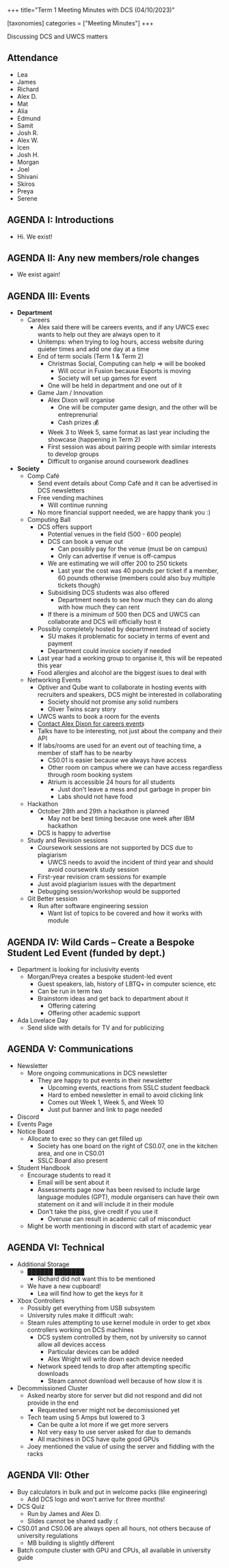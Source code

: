 +++
title="Term 1 Meeting Minutes with DCS (04/10/2023)"

[taxonomies]
categories = ["Meeting Minutes"]
+++

Discussing DCS and UWCS matters 

<!-- more -->

## Attendance
- Lea
- James
- Richard
- Alex D.
- Mat
- Alia
- Edmund
- Samit
- Josh R.
- Alex W.
- Icen
- Josh H.
- Morgan
- Joel
- Shivani
- Skiros
- Preya
- Serene

## AGENDA I: Introductions
- Hi. We exist!
	
## AGENDA II: Any new members/role changes
- We exist again! 
	
## AGENDA III: Events
- **Department**
  - Careers
    - Alex said there will be careers events, and if any UWCS exec wants to help out they are always open to it
    - Unitemps: when trying to log hours, access website during quieter times and add one day at a time
    - End of term socials (Term 1 & Term 2)
      - Christmas Social, Computing can help ⇒ will be booked
        - Will occur in Fusion because Esports is moving
        - Society will set up games for event
      - One will be held in department and one out of it
    - Game Jam / Innovation
      - Alex Dixon will organise
        -  One will be computer game design, and the other will be entreprenurial
          - Cash prizes 💰
      - Week 3 to Week 5, same format as last year including the showcase (happening in Term 2)
      - First session was about pairing people with similar interests to develop groups
      - Difficult to organise around coursework deadlines
- **Society**
  - Comp Café
    - Send event details about Comp Café and it can be advertised in DCS newsletters
    - Free vending machines
      - Will continue running
    - No more financial support needed, we are happy thank you :)
  - Computing Ball
    - DCS offers support
      - Potential venues in the field (500 - 600 people)
      - DCS can book a venue out
        - Can possibly pay for the venue (must be on campus)
        - Only can advertise if venue is off-campus
      - We are estimating we will offer 200 to 250 tickets
        - Last year the cost was 40 pounds per ticket if a member, 60 pounds otherwise (members could also buy multiple tickets though)
      - Subsidising DCS students was also offered
        - Department needs to see how much they can do along with how much they can rent
      - If there is a minimum of 500 then DCS and UWCS can collaborate and DCS will officially host it
    - Possibly completely hosted by department instead of society
      - SU makes it problematic for society in terms of event and payment
      - Department could invoice society if needed
    - Last year had a working group to organise it, this will be repeated this year
    - Food allergies and alcohol are the biggest isues to deal with
  - Networking Events
    - Optiver and Qube want to collaborate in hosting events with recruiters and speakers, DCS might be interested in collaborating
      - Society should not promise any solid numbers
      - Oliver Twins scary story
    - UWCS wants to book a room for the events
    - C͟o͟n͟t͟a͟c͟t͟ ͟A͟l͟e͟x͟ ͟D͟i͟x͟o͟n͟ ͟f͟o͟r͟ ͟c͟a͟r͟e͟e͟r͟s͟ ͟e͟v͟e͟n͟t͟s͟
    - Talks have to be interesting, not just about the company and their API
    - If labs/rooms are used for an event out of teaching time, a member of staff has to be nearby
      - CS0.01 is easier because we always have access
      - Other room on campus where we can have access regardless through room booking system
      - Atrium is accessible 24 hours for all students
        - Just don't leave a mess and put garbage in proper bin
        - Labs should not have food
  - Hackathon
    - October 28th and 29th a hackathon is planned
      - May not be best timing because one week after IBM hackathon
    - DCS is happy to advertise
  - Study and Revision sessions
    - Coursework sessions are not supported by DCS due to plagiarism
      - UWCS needs to avoid the incident of third year and should avoid coursework study session
    - First-year revision cram sessions for example
    - Just avoid plagiarism issues with the department
    - Debugging session/workshop would be supported
  - Git Better session
    - Run after software engineering session
      - Want list of topics to be covered and how it works with module
     
## AGENDA IV: Wild Cards – Create a Bespoke Student Led Event (funded by dept.)
 - Department is looking for inclusivity events
   - Morgan/Preya creates a bespoke student-led event
     - Guest speakers, lab, history of LBTQ+ in computer science, etc
     - Can be run in term two
     - Brainstorm ideas and get back to department about it
       - Offering catering
       - Offering other academic support
 - Ada Lovelace Day
   - Send slide with details for TV and for publicizing

## AGENDA V: Communications 
- Newsletter
  - More ongoing communications in DCS newsletter
    - They are happy to put events in their newsletter
      - Upcoming events, reactions from SSLC student feedback
      - Hard to embed newsletter in email to avoid clicking link
      - Comes out Week 1, Week 5, and Week 10
      - Just put banner and link to page needed
- Discord
- Events Page
- Notice Board
  - Allocate to exec so they can get filled up
    - Society has one board on the right of CS0.07, one in the kitchen area, and one in CS0.01
    - SSLC Board also present
- Student Handbook
  - Encourage students to read it
    - Email will be sent about it
    - Assessments page now has been revised to include large language modules (GPT), module organisers can have their own statement on it and will include it in their module
    - Don't take the piss, give credit if you use it
      - Overuse can result in academic call of misconduct
  - Might be worth mentioning in discord with start of academic year
		
## AGENDA VI: Technical
- Additional Storage
  - ██████ ███████
    - Richard did not want this to be mentioned
  - We have a new cupboard!
    - Lea will find how to get the keys for it
- Xbox Controllers
  - Possibly get everything from USB subsystem
  - University rules make it difficult :wah:
  - Steam rules attempting to use kernel module in order to get xbox controllers working on DCS machines
    - DCS system controlled by them, not by university so cannot allow all devices access
      - Particular devices can be added
      - Alex Wright will write down each device needed
    - Network speed tends to drop after attempting specific downloads
      - Steam cannot download well because of how slow it is
- Decommissioned Cluster
  - Asked nearby store for server but did not respond and did not provide in the end
    - Requested server might not be decomissioned yet
  - Tech team using 5 Amps but lowered to 3
    - Can be quite a lot more if we get more servers
    - Not very easy to use server asked for due to demands
    - All machines in DCS have quite good GPUs
  - Joey mentioned the value of using the server and fiddling with the racks

## AGENDA VII: Other

- Buy calculators in bulk and put in welcome packs (like engineering)
  - Add DCS logo and won't arrive for three months!
- DCS Quiz
  - Run by James and Alex D.
  - Slides cannot be shared sadly :(
- CS0.01 and CS0.06 are always open all hours, not others because of university regulations
  - MB building is slightly different
- Batch compute cluster with GPU and CPUs, all available in university guide
